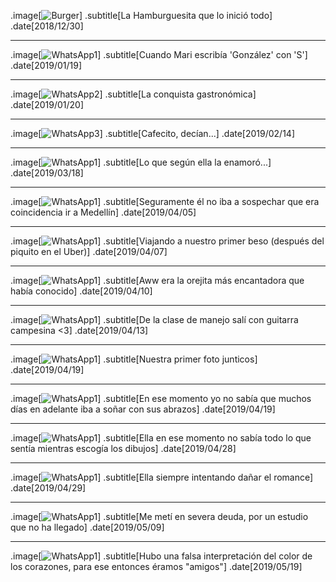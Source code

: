 .image[![Burger](img/20181230.jpg)]
.subtitle[La Hamburguesita que lo inició todo]
.date[2018/12/30]

---

.image[![WhatsApp1](img/20190119-025043_WhatsApp.jpg)]
.subtitle[Cuando Mari escribía 'González' con 'S']
.date[2019/01/19]

---

.image[![WhatsApp2](img/20190120-162806.jpg)]
.subtitle[La conquista gastronómica]
.date[2019/01/20]

---

.image[![WhatsApp3](img/20190214-150523_WhatsApp.jpg)]
.subtitle[Cafecito, decían...]
.date[2019/02/14]

---

.image[![WhatsApp1](img/20190318-WA0025.jpg)]
.subtitle[Lo que según ella la enamoró...]
.date[2019/03/18]

---

.image[![WhatsApp1](img/20190405-073243_WhatsApp.jpg)]
.subtitle[Seguramente él no iba a sospechar que era coincidencia ir a Medellín]
.date[2019/04/05]

---

.image[![WhatsApp1](img/20190407_185232.jpg)]
.subtitle[Viajando a nuestro primer beso (después del piquito en el Uber)]
.date[2019/04/07]

---

.image[![WhatsApp1](img/20190410-225723_Gallery.jpg)]
.subtitle[Aww era la orejita más encantadora que había conocido]
.date[2019/04/10]

---

.image[![WhatsApp1](img/20190413_130227.jpg)]
.subtitle[De la clase de manejo salí con guitarra campesina <3]
.date[2019/04/13]

---

.image[![WhatsApp1](img/20190419_161813.jpg)]
.subtitle[Nuestra primer foto junticos]
.date[2019/04/19]

---

.image[![WhatsApp1](img/20190419_161814.jpg)]
.subtitle[En ese momento yo no sabía que muchos días en adelante iba a soñar con sus abrazos]
.date[2019/04/19]

---

.image[![WhatsApp1](img/20190428_233625.jpg)]
.subtitle[Ella en ese momento no sabía todo lo que sentía mientras escogía los dibujos]
.date[2019/04/28]

---

.image[![WhatsApp1](img/20190429-WA0017.jpg)]
.subtitle[Ella siempre intentando dañar el romance]
.date[2019/04/29]

---

.image[![WhatsApp1](img/20190509-WA0002.jpg)]
.subtitle[Me metí en severa deuda, por un estudio que no ha llegado]
.date[2019/05/09]

---

.image[![WhatsApp1](img/20190519-WA0002.jpg)]
.subtitle[Hubo una falsa interpretación del color de los corazones, para ese entonces éramos "amigos"]
.date[2019/05/19]
